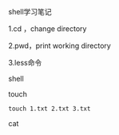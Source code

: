 shell学习笔记

1.cd ，change directory

2.pwd，print working directory

3.less命令



shell 

touch

```shell
touch 1.txt 2.txt 3.txt 
```

cat